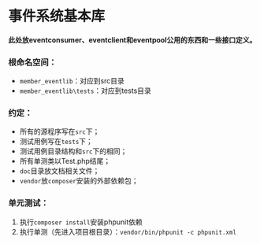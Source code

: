 事件系统基本库
=======

#### 此处放eventconsumer、eventclient和eventpool公用的东西和一些接口定义。

### 根命名空间：
- `member_eventlib`：对应到src目录
- `member_eventlib\tests`：对应到tests目录

### 约定：
- 所有的源程序写在`src`下；
- 测试用例写在`tests`下；
- 测试用例目录结构和`src`下的相同；
- 所有单测类以Test.php结尾；
- `doc`目录放文档相关文件；
- `vendor`放`composer`安装的外部依赖包；

### 单元测试：
1. 执行`composer install`安装phpunit依赖
2. 执行单测（先进入项目根目录）：`vendor/bin/phpunit -c phpunit.xml`
